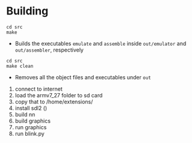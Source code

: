 # Building

```
cd src
make
```
* Builds the executables `emulate` and `assemble` inside `out/emulator` and `out/assembler`, respectively

```
cd src
make clean
```
* Removes all the object files and executables under `out`


1. connect to internet
2. load the armv7_27 folder to sd card
3. copy that to /home/extensions/
4. install sdl2 ()
5. build nn 
6. build graphics
7. run graphics 
8. run blink.py
